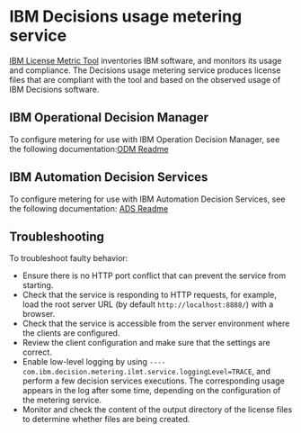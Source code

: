 # IBM Decisions usage metering service

[IBM License Metric Tool](https://www.ibm.com/docs/en/license-metric-tool) inventories IBM software, and monitors its usage and compliance. The Decisions usage metering service produces license files that are compliant with the tool and based on the observed usage of IBM Decisions software.

## IBM Operational Decision Manager
To configure metering for use with IBM Operation Decision Manager, see the following documentation:[ODM Readme](README_ODM.md)

## IBM Automation Decision Services
To configure metering for use with IBM Automation Decision Services, see the following documentation: [ADS Readme](README_ADS.md)

## Troubleshooting

To troubleshoot faulty behavior:

- Ensure there is no HTTP port conflict that can prevent the service from starting. 
- Check that the service is responding to HTTP requests, for example, load the root server URL (by default ```http://localhost:8888/```) with a browser.
- Check that the service is accessible from the server environment where the clients are configured.
- Review the client configuration and make sure that the settings are correct.
- Enable low-level logging by using ```----com.ibm.decision.metering.ilmt.service.loggingLevel=TRACE```, and perform a few decision services executions. The corresponding usage appears in the log after some time, depending on the configuration of the metering service.
- Monitor and check the content of the output directory of the license files to determine whether files are being created.
  
